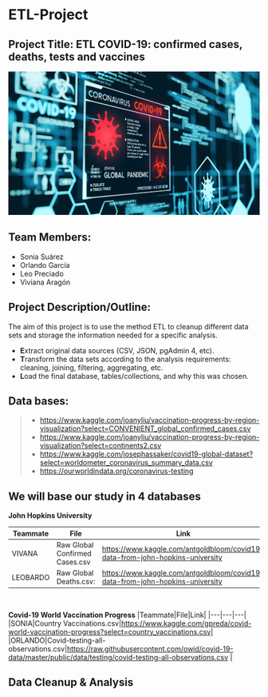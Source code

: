 # ETL-Project

## Project Title: ETL COVID-19: confirmed cases, deaths, tests and vaccines
![alt text](images/covid.jpg "Title")

## Team Members: 
* Sonia Suárez
* Orlando García
* Leo Preciado
* Viviana Aragón

## Project Description/Outline: 

The aim of this project is to use the method ETL to cleanup different data sets and storage the information needed for a specific analysis. 
* **E**xtract original data sources  (CSV, JSON, pgAdmin 4, etc).
* **T**ransform the data sets according to the analysis requirements: cleaning, joining, filtering, aggregating, etc.
* **L**oad the final database, tables/collections, and why this was chosen.

## Data bases:

> * https://www.kaggle.com/joanyliu/vaccination-progress-by-region-visualization?select=CONVENIENT_global_confirmed_cases.csv
> * https://www.kaggle.com/joanyliu/vaccination-progress-by-region-visualization?select=continents2.csv
> * https://www.kaggle.com/josephassaker/covid19-global-dataset?select=worldometer_coronavirus_summary_data.csv
> * https://ourworldindata.org/coronavirus-testing

## We will base our study in 4 databases

**John Hopkins University**

|Teammate|File|Link|
|---|---|---|
|VIVANA| Raw Global Confirmed Cases.csv|https://www.kaggle.com/antgoldbloom/covid19-data-from-john-hopkins-university|
|LEOBARDO|Raw  Global Deaths.csv:|https://www.kaggle.com/antgoldbloom/covid19-data-from-john-hopkins-university|

<br>

**Covid-19 World Vaccination Progress**
|Teammate|File|Link|
|---|---|---|
|SONIA|Country Vaccinations.csv|https://www.kaggle.com/gpreda/covid-world-vaccination-progress?select=country_vaccinations.csv|
|ORLANDO|Covid-testing-all-observations.csv|https://raw.githubusercontent.com/owid/covid-19-data/master/public/data/testing/covid-testing-all-observations.csv |

## Data Cleanup & Analysis
